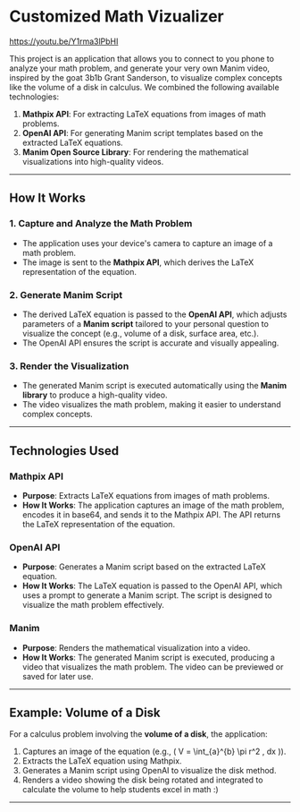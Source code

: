 # Customized Math Vizualizer

https://youtu.be/Y1rma3lPbHI


This project is an application that allows you to connect to you phone to analyze your math problem, and generate your very own Manim video, inspired by the goat 3b1b Grant Sanderson, to visualize complex concepts like the volume of a disk in calculus. We combined the following available technologies:

1. **Mathpix API**: For extracting LaTeX equations from images of math problems.
2. **OpenAI API**: For generating Manim script templates based on the extracted LaTeX equations.
3. **Manim Open Source Library**: For rendering the mathematical visualizations into high-quality videos.

---

## How It Works

### 1. **Capture and Analyze the Math Problem**
- The application uses your device's camera to capture an image of a math problem.
- The image is sent to the **Mathpix API**, which derives the LaTeX representation of the equation.

### 2. **Generate Manim Script**
- The derived LaTeX equation is passed to the **OpenAI API**, which adjusts parameters of a **Manim script** tailored to your personal question to visualize the concept (e.g., volume of a disk, surface area, etc.).
- The OpenAI API ensures the script is accurate and visually appealing.

### 3. **Render the Visualization**
- The generated Manim script is executed automatically using the **Manim library** to produce a high-quality video.
- The video visualizes the math problem, making it easier to understand complex concepts.

---

## Technologies Used

### **Mathpix API**
- **Purpose**: Extracts LaTeX equations from images of math problems.
- **How It Works**: The application captures an image of the math problem, encodes it in base64, and sends it to the Mathpix API. The API returns the LaTeX representation of the equation.

### **OpenAI API**
- **Purpose**: Generates a Manim script based on the extracted LaTeX equation.
- **How It Works**: The LaTeX equation is passed to the OpenAI API, which uses a prompt to generate a Manim script. The script is designed to visualize the math problem effectively.

### **Manim**
- **Purpose**: Renders the mathematical visualization into a video.
- **How It Works**: The generated Manim script is executed, producing a video that visualizes the math problem. The video can be previewed or saved for later use.

---

## Example: Volume of a Disk
For a calculus problem involving the **volume of a disk**, the application:
1. Captures an image of the equation (e.g., \( V = \int_{a}^{b} \pi r^2 \, dx \)).
2. Extracts the LaTeX equation using Mathpix.
3. Generates a Manim script using OpenAI to visualize the disk method.
4. Renders a video showing the disk being rotated and integrated to calculate the volume to help students excel in math :)

---

